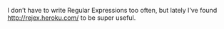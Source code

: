 <!--
id: 2153809465
link: http://kevinisom.info/post/2153809465/i-dont-have-to-write-regular-expressions-too
slug: i-dont-have-to-write-regular-expressions-too
date: Fri Dec 10 2010 01:21:17 GMT+1300 (NZDT)
raw: {"blog_name":"kevinisom","id":2153809465,"post_url":"http://kevinisom.info/post/2153809465/i-dont-have-to-write-regular-expressions-too","slug":"i-dont-have-to-write-regular-expressions-too","type":"text","date":"2010-12-09 12:21:17 GMT","timestamp":1291897277,"state":"published","format":"html","reblog_key":"vMJC540U","tags":[],"short_url":"http://tmblr.co/Zw68Yy20O8Ov","highlighted":[],"feed_item":"http://twitter.com/kev_nz/statuses/12828123246632960","from_feed_id":650289,"note_count":1,"title":null,"body":"<p>I don&#8217;t have to write Regular Expressions too often, but lately I&#8217;ve found <a href=\"http://rejex.heroku.com/\" target=\"_blank\">http://rejex.heroku.com/</a> to be super useful.</p>"}
publish: 2010-12-010
tags: 
title: null
-->


I don’t have to write Regular Expressions too often, but lately I’ve
found <http://rejex.heroku.com/> to be super useful.


